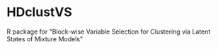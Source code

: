 # HDclustVS
R package for "Block-wise Variable Selection for Clustering via Latent States of Mixture Models"
